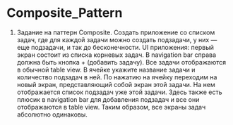 # Composite_Pattern
1. Задание на паттерн Composite.
Создать приложение со списком задач, где для каждой задачи можно создать подзадачи, у них — еще подзадачи, и так до бесконечности.
UI приложения: первый экран состоит из списка корневых задач. В navigation bar справа должна быть кнопка + (добавить задачу). 
Все задачи отображаются в обычной table view. В ячейке укажите название задачи и количество подзадач в ней. 
По нажатию на ячейку переходим на новый экран, представляющий собой экран этой задачи. На нем отображается список подзадач уже этой задачи. 
Здесь также есть плюсик в navigation bar для добавления подзадач и все они отображаются в table view. 
Таким образом, все экраны задач абсолютно одинаковы.
